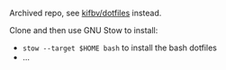 Archived repo, see [kifbv/dotfiles](github.com/kifbv/dotfiles) instead.

Clone and then use GNU Stow to install:
* `stow --target $HOME bash` to install the bash dotfiles
* ...
